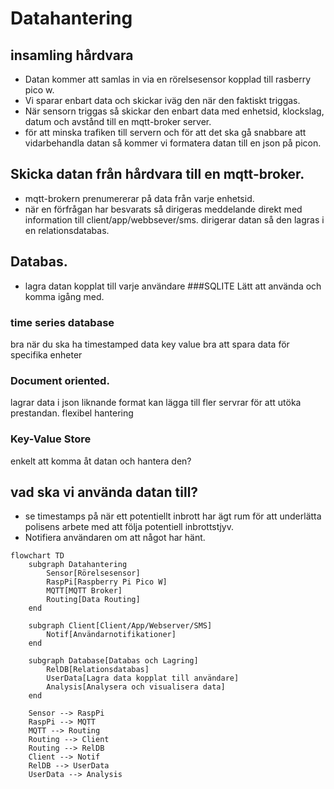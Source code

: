 # Datahantering
## insamling hårdvara
- Datan kommer att samlas in via en rörelsesensor kopplad till rasberry pico w.
- Vi sparar enbart data och skickar iväg den när den faktiskt triggas.
- När sensorn triggas så skickar den enbart data med enhetsid, klockslag, datum och avstånd till en mqtt-broker server.
- för att minska trafiken till servern och för att det ska gå snabbare att vidarbehandla datan så kommer vi formatera datan till en json på picon.

## Skicka datan från hårdvara till en mqtt-broker.
- mqtt-brokern prenumererar på data från varje enhetsid.
- när en förfrågan har besvarats så dirigeras meddelande direkt med information till client/app/webbsever/sms. dirigerar datan så den lagras i en relationsdatabas.

## Databas.
- lagra datan kopplat till varje användare
###SQLITE
Lätt att använda och komma igång med.
### time series database 
bra när du ska ha timestamped data
key value bra att spara data för specifika enheter
### Document oriented.
lagrar data i json liknande format 
kan lägga till fler servrar för att utöka prestandan.
flexibel hantering

### Key-Value Store 
enkelt att komma åt datan och hantera den?

## vad ska vi använda datan till?
- se timestamps på när ett potentiellt inbrott har ägt rum för att underlätta polisens arbete med att följa potentiell inbrottstjyv.
- Notifiera användaren om att något har hänt.

```mermaid
flowchart TD
    subgraph Datahantering
        Sensor[Rörelsesensor]
        RaspPi[Raspberry Pi Pico W]
        MQTT[MQTT Broker]
        Routing[Data Routing]
    end

    subgraph Client[Client/App/Webserver/SMS]
        Notif[Användarnotifikationer]
    end

    subgraph Database[Databas och Lagring]
        RelDB[Relationsdatabas]
        UserData[Lagra data kopplat till användare]
        Analysis[Analysera och visualisera data]
    end

    Sensor --> RaspPi
    RaspPi --> MQTT
    MQTT --> Routing
    Routing --> Client
    Routing --> RelDB
    Client --> Notif
    RelDB --> UserData
    UserData --> Analysis
```


